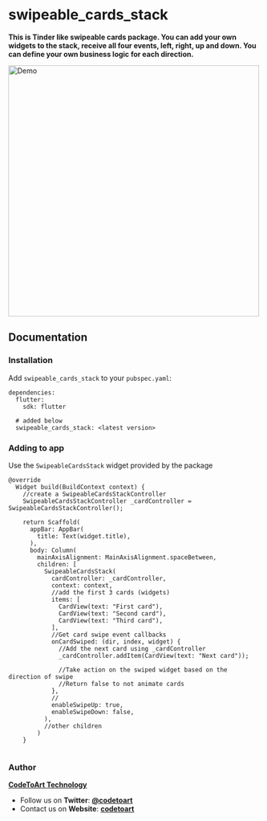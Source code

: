 # swipeable_cards_stack

**This is Tinder like swipeable cards package. You can add your own widgets to the stack, receive all four events, left, right, up and down. You can define your own business logic for each direction.**

<img alt="Demo" src="images/swipe-card.gif" height="500">

## Documentation

### Installation
Add `swipeable_cards_stack` to your `pubspec.yaml`:

```
dependencies:
  flutter:
    sdk: flutter

  # added below
  swipeable_cards_stack: <latest version>
```
### Adding to app
Use the `SwipeableCardsStack` widget provided by the package

```
@override
  Widget build(BuildContext context) {
    //create a SwipeableCardsStackController
    SwipeableCardsStackController _cardController = SwipeableCardsStackController();

    return Scaffold(
      appBar: AppBar(
        title: Text(widget.title),
      ),
      body: Column(
        mainAxisAlignment: MainAxisAlignment.spaceBetween,
        children: [
          SwipeableCardsStack(
            cardController: _cardController,
            context: context,
            //add the first 3 cards (widgets)
            items: [
              CardView(text: "First card"),
              CardView(text: "Second card"),
              CardView(text: "Third card"),
            ],
            //Get card swipe event callbacks
            onCardSwiped: (dir, index, widget) {
              //Add the next card using _cardController
              _cardController.addItem(CardView(text: "Next card"));
              
              //Take action on the swiped widget based on the direction of swipe
              //Return false to not animate cards
            },
            //
            enableSwipeUp: true,
            enableSwipeDown: false,
          ),
          //other children
        )
    }
          
```

### Author
[**CodeToArt Technology**](https://github.com/codetoart)

- Follow us on **Twitter**: [**@codetoart**](https://twitter.com/codetoart)
- Contact us on **Website**: [**codetoart**](http://www.codetoart.com)

